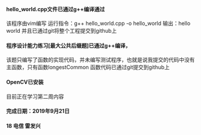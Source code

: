 #### hello_world.cpp文件已通过g++编译通过
该程序由vim编写
运行指令：g++ hello_world.cpp -o hello_world
输出：hello world
并且已通过git将整个工程提交到github上

#### 程序设计能力练习[最大公共后缀题]已通过g++编译，
该题只编写了函数的实现代码，并未编写测试程序，也就是说我提交的代码中没有主函数，只有函数longestCommon
函数代码已通过git提交到github上

#### OpenCV已安装
目前正在学习第二周内容

#### 完成日期：2019年9月21日
#### 18 电信 雷发兴 

